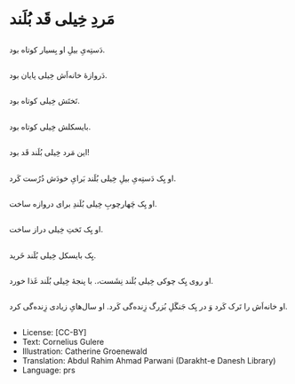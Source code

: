 # مَردِ خِیلی قَد بُلَند

##
دَستِه‌یِ بیلِ او بِسیار کوتاه بود.

##
دَروازۀ خانه‌اَش خِیلی پایان بود.

##
تَختَش خِیلی کوتاه بود.

##
بایسکلش خِیلی کوتاه بود.

##
این مَرد خِیلی بُلَند قَد بود!

##
او یِک دَستِه‌یِ بیلِ خِیلی بُلَند بَرایِ خودَش دُرُست کَرد.

##
او یِک چَهارچوبِ خِیلی بُلَندِ برای دروازه ساخت.

##
او یِک تَختِ خِیلی دراز ساخت.

##
یِک بایسکل خِیلی بُلَند خَرید.

##
او روی یِک چوکی خِیلی بُلَند نِشَست،. با پنجۀ خِیلی بُلَند غَذا خورد.

##
او خانه‌اَش را تَرک کَرد وَ در یِک جَنگَلِ بُزرگ زِنده‌گی کَرد. او سال‌هایِ زیادی زِنده‌گی کرد.

##
* License: [CC-BY]
* Text: Cornelius Gulere
* Illustration: Catherine Groenewald
* Translation: Abdul Rahim Ahmad Parwani (Darakht-e Danesh Library)
* Language: prs
